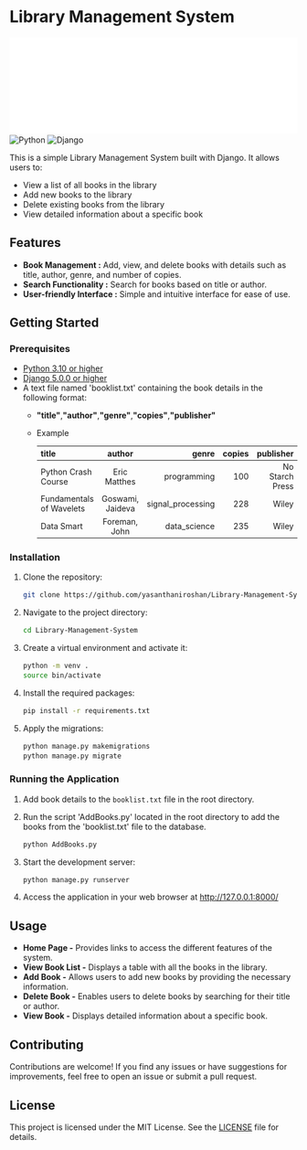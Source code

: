 # Library Management System
![Library](static/img/Library.png)
![Python](https://img.shields.io/badge/Python-3.10-green)
![Django](https://img.shields.io/badge/Django-5.0.0-blue)

This is a simple Library Management System built with Django. It allows users to:

- View a list of all books in the library
- Add new books to the library
- Delete existing books from the library
- View detailed information about a specific book

## Features

- **Book Management :** Add, view, and delete books with details such as title, author, genre, and number of copies.
- **Search Functionality :** Search for books based on title or author.
- **User-friendly Interface :** Simple and intuitive interface for ease of use.

## Getting Started

### Prerequisites

- [Python 3.10 or higher ](https://www.python.org/) 
- [Django 5.0.0 or higher](https://www.djangoproject.com/)
- A text file named 'booklist.txt' containing the book details in the following format: 
   -  **"title"**,**"author"**,**"genre"**,**"copies"**,**"publisher"** 

    - Example

        | title        | author           | genre  | copies | publisher |
        | ------------- |:-------------:| -----:| -----:| -----:|
        | Python Crash Course      | Eric Matthes | programming | 100 | No Starch Press |
        | Fundamentals of Wavelets      | Goswami, Jaideva | signal_processing | 228 | Wiley |
        | Data Smart      | Foreman, John | data_science | 235 | Wiley |



### Installation

1. Clone the repository:

    ```bash
    git clone https://github.com/yasanthaniroshan/Library-Management-System.git
    ```

2. Navigate to the project directory:

    ```bash
    cd Library-Management-System
    ```

3. Create a virtual environment and activate it:

    ```bash
    python -m venv .
    source bin/activate
    ```

4. Install the required packages:

    ```bash
    pip install -r requirements.txt
    ```

5. Apply the migrations:

    ```bash
    python manage.py makemigrations
    python manage.py migrate
    ```


### Running the Application

1. Add book details to the `booklist.txt` file in the root directory.
2. Run the script 'AddBooks.py' located in the root directory to add the books from the 'booklist.txt' file to the database.
    ```bash
    python AddBooks.py
    ```
3. Start the development server:

    ```bash
    python manage.py runserver
    ```

4. Access the application in your web browser at http://127.0.0.1:8000/

## Usage

- **Home Page -** 
Provides links to access the different features of the system.
- **View Book List -** Displays a table with all the books in the library.
- **Add Book -** Allows users to add new books by providing the necessary information.
- **Delete Book -** Enables users to delete books by searching for their title or author.
- **View Book -** Displays detailed information about a specific book.

## Contributing

Contributions are welcome! If you find any issues or have suggestions for improvements, feel free to open an issue or submit a pull request.

## License

This project is licensed under the MIT License. See the [LICENSE](LICENSE) file for details.
